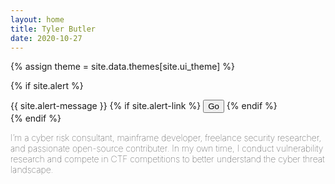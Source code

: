 ```yaml
---
layout: home
title: Tyler Butler
date: 2020-10-27
---
```


{% assign theme = site.data.themes[site.ui_theme] %}

<!-- Optional Alert -->
{% if site.alert %}
<div class="alert alert-warning animate__animated animate__bounceInUp animate__delay-2s" role="alert">
    {{ site.alert-message }} 
    {% if site.alert-link %}
    <button class="btn btn-dark btn-sm" href="{{site.alert-link}}">Go</button>
    {% endif %}
</div>
{% endif %}

<p style="font-family:{{ theme.title-font }};font-weight:100;color:{{ theme.nav-text}};">
I’m a cyber risk consultant, mainframe developer, freelance security researcher, and passionate open-source contributer. In my own time, I conduct vulnerability research and compete in CTF competitions to better understand the cyber threat landscape.
</p>

